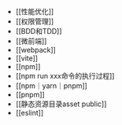 
- [[性能优化]]
- [[权限管理]]
- [[BDD和TDD]]
- [[微前端]]
- [[webpack]]
- [[vite]]
- [[npm]]
- [[npm run xxx命令的执行过程]]
- [[npm｜yarn｜pnpm]]
- [[pnpm]]
- [[静态资源目录asset public]]
- [[eslint]]